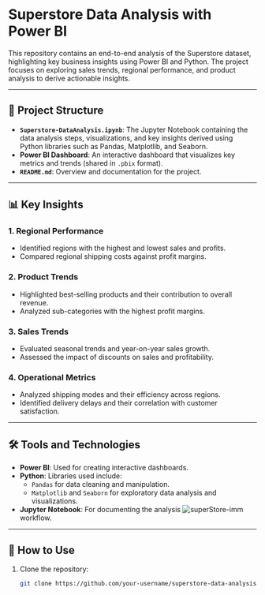 # Superstore Data Analysis with Power BI

This repository contains an end-to-end analysis of the Superstore dataset, highlighting key business insights using Power BI and Python. The project focuses on exploring sales trends, regional performance, and product analysis to derive actionable insights.

---

## 📂 Project Structure

- **`Superstore-DataAnalysis.ipynb`**: The Jupyter Notebook containing the data analysis steps, visualizations, and key insights derived using Python libraries such as Pandas, Matplotlib, and Seaborn.
- **Power BI Dashboard**: An interactive dashboard that visualizes key metrics and trends (shared in `.pbix` format).
- **`README.md`**: Overview and documentation for the project.

---

## 📊 Key Insights

### 1. **Regional Performance**
- Identified regions with the highest and lowest sales and profits.
- Compared regional shipping costs against profit margins.

### 2. **Product Trends**
- Highlighted best-selling products and their contribution to overall revenue.
- Analyzed sub-categories with the highest profit margins.

### 3. **Sales Trends**
- Evaluated seasonal trends and year-on-year sales growth.
- Assessed the impact of discounts on sales and profitability.

### 4. **Operational Metrics**
- Analyzed shipping modes and their efficiency across regions.
- Identified delivery delays and their correlation with customer satisfaction.

---

## 🛠️ Tools and Technologies

- **Power BI**: Used for creating interactive dashboards.
- **Python**: Libraries used include:
  - `Pandas` for data cleaning and manipulation.
  - `Matplotlib` and `Seaborn` for exploratory data analysis and visualizations.
- **Jupyter Notebook**: For documenting the analysis ![superStore-imm](https://github.com/user-attachments/assets/b8eab479-34b3-415e-831c-f701a85bb189)
workflow.

---

## 🚀 How to Use

1. Clone the repository:
   ```bash
   git clone https://github.com/your-username/superstore-data-analysis.git
